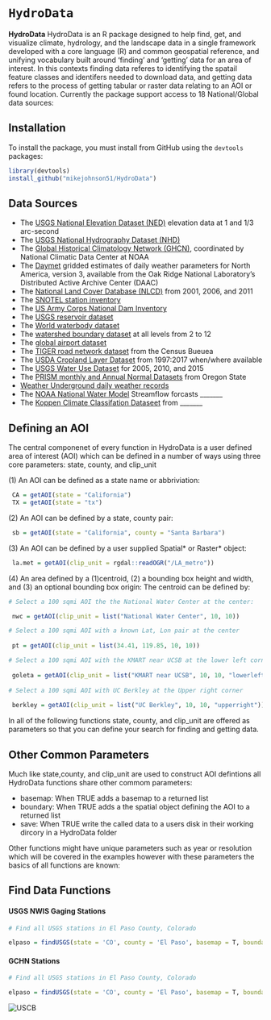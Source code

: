 `HydroData`
================

**HydroData** HydroData is an R package designed to help find, get, and visualize climate, hydrology, and the landscape data in a single framework developed with a core language (R) and common geospatial reference, and unifying vocabulary built around ‘finding’ and ‘getting’ data for an area of interest. In this contexts finding data referes to identifying the spatail feature classes and identifers needed to download data, and getting data refers to the process of getting tabular or raster data relating to an AOI or found location. Currently the package support access to 18 National/Global data sources:

## Installation

To install the  package, you must install from GitHub using the `devtools` packages:

```r
library(devtools)
install_github("mikejohnson51/HydroData")
```

## Data Sources

  - The [ USGS National Elevation Dataset (NED)](http://ned.usgs.gov) elevation data at 1 and 1/3 arc-second
  - The [ USGS National Hydrography Dataset (NHD)](http://nhd.usgs.gov) 
  - The [Global Historical Climatology Network
    (GHCN)](http://www.ncdc.noaa.gov/data-access/land-based-station-data/land-based-datasets/global-historical-climatology-network-ghcn), coordinated by National Climatic Data Center at NOAA
  - The [Daymet](https://daymet.ornl.gov/) gridded estimates of daily weather parameters for North America, version 3, available from the Oak Ridge National Laboratory’s Distributed Active Archive Center (DAAC)
  - The [National Land Cover Database (NLCD)](https://www.mrlc.gov/) from 2001, 2006, and 2011
  - The [SNOTEL station inventory]()
  - The [US Army Corps National Dam Inventory]()
  - The [USGS reservoir dataset]()
  - The [World waterbody dataset]()
  - The [watershed boundary dataset](https://nhd.usgs.gov/userGuide/Robohelpfiles/NHD_User_Guide/Feature_Catalog/Watershed_Boundary_Dataset/Watershed_Boundary_Dataset.htm) at all levels from 2 to 12
  - The [global airport dataset]()
  - The [TIGER road network dataset](https://www.census.gov/geo/maps-data/data/tiger.html) from the Census Bueuea
  - The [USDA Cropland Layer Dataset](https://www.nass.usda.gov/Research_and_Science/Cropland/SARS1a.php) from 1997:2017 when/where available
  - The [USGS Water Use Dataset](https://water.usgs.gov/watuse/) for 2005, 2010, and 2015 
  - The [PRISM monthly and Annual Normal Datasets]() from Oregon State
  - [Weather Underground daily weather records]()
  - The [NOAA National Water Model]() Streamflow forcasts _______
  - The [Koppen Climate Classifation Dataseet]() from _______

## Defining an AOI

The central componenet of every function in HydroData is a user defined area of interest (AOI) which can be defined in a number of ways using three core parameters: state, county, and clip_unit

(1) An AOI can be defined as a state name or abbriviation:

```r
 CA = getAOI(state = "California")
 TX = getAOI(state = "tx")
```

(2) An AOI can be defined by a state, county pair:

```r
 sb = getAOI(state = "California", county = "Santa Barbara")
```

(3) An AOI can be defined by a user supplied Spatial* or Raster* object:
 
```r
 la.met = getAOI(clip_unit = rgdal::readOGR("/LA_metro")) 
```
 
(4) An area defined by a (1)centroid, (2) a bounding box height and width, and (3) an optional bounding box origin:
      The centroid can be defined by:
      
```r
# Select a 100 sqmi AOI the the National Water Center at the center:

 nwc = getAOI(clip_unit = list("National Water Center", 10, 10))

# Select a 100 sqmi AOI with a known Lat, Lon pair at the center
 
 pt = getAOI(clip_unit = list(34.41, 119.85, 10, 10))

# Select a 100 sqmi AOI with the KMART near UCSB at the lower left corner
 
 goleta = getAOI(clip_unit = list("KMART near UCSB", 10, 10, "lowerleft"))
 
# Select a 100 sqmi AOI with UC Berkley at the Upper right corner
 
 berkley = getAOI(clip_unit = list("UC Berkley", 10, 10, "upperright"))
``` 

In all of the following functions state, county, and clip_unit are offered as parameters so that you can define your search for finding and getting data.

## Other Common Parameters

Much like state,county, and clip_unit are used to construct AOI defintions all HydroData functions share other commom parameters:

 - basemap:  When TRUE adds a basemap to a returned list
 - boundary: When TRUE adds a the spatial object defining the AOI to a returned list
 - save: When TRUE write the called data to a users disk in their working dircory in a HydroData folder
 
Other functions might have unique parameters such as year or resolution which will be covered in the examples however with these parameters the basics of all functions are known:

## Find Data Functions

#### USGS NWIS Gaging Stations

```r
# Find all USGS stations in El Paso County, Colorado

elpaso = findUSGS(state = 'CO', county = 'El Paso', basemap = T, boundary = T)
```

#### GCHN Stations

```r
# Find all USGS stations in El Paso County, Colorado

elpaso = findUSGS(state = 'CO', county = 'El Paso', basemap = T, boundary = T)
```

![USCB](https://www.ucsb.edu/graphic-identity/downloads/wave/ucsbwave-black.png)
